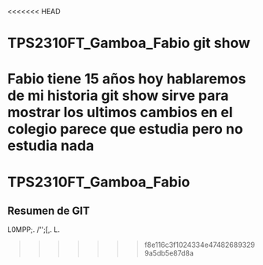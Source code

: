 <<<<<<< HEAD
# TPS2310FT_Gamboa_Fabio git show
Fabio tiene 15 años 
hoy hablaremos de mi historia 
git show sirve para mostrar los ultimos cambios 
en el colegio parece que estudia pero no estudia nada 
=======
# TPS2310FT_Gamboa_Fabio
## Resumen de GIT
L0MPP;. /'';[,. L.
>>>>>>> f8e116c3f1024334e474826893299a5db5e87d8a
